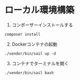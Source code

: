 # ローカル環境構築

1. コンポーザーインストールする
```
composer install   
```
2. Dockerコンテナの起動
```
./vendor/bin/sail up -d
```
3. コンテナでターミナルを開く
```
./vendor/bin/sail bash
```
